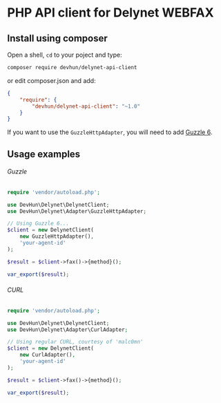 # PHP API client for Delynet WEBFAX

## Install using composer

Open a shell, `cd` to your poject and type:

```sh
composer require devhun/delynet-api-client
```

or edit composer.json and add:

```json
{
    "require": {
        "devhun/delynet-api-client": "~1.0"
    }
}
```

If you want to use the `GuzzleHttpAdapter`, you will need to add [Guzzle 6](https://github.com/guzzle/guzzle).

## Usage examples

###### Guzzle

```php
require 'vendor/autoload.php';

use DevHun\Delynet\DelynetClient;
use DevHun\Delynet\Adapter\GuzzleHttpAdapter;

// Using Guzzle 6...
$client = new DelynetClient(
    new GuzzleHttpAdapter(),
    'your-agent-id'
);

$result = $client->fax()->{method}();

var_export($result);
```

###### CURL

```php
require 'vendor/autoload.php';

use DevHun\Delynet\DelynetClient;
use DevHun\Delynet\Adapter\CurlAdapter;

// Using regular CURL, courtesy of 'malc0mn'
$client = new DelynetClient(
    new CurlAdapter(),
    'your-agent-id'
);

$result = $client->fax()->{method}();

var_export($result);
```
